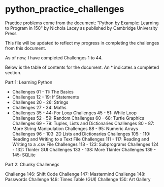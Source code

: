 # python_practice_challenges
Practice problems come from the document: "Python by Example: Learning to Program in 150" by Nichola Lacey as published by Cambridge University Press

This file will be updated to reflect my progress in completing the challenges from this document. 

As of now, I have completed Challenges 1 to 44. 

Below is the table of contents for the document. An * indicates a completed section.

Part 1: Learning Python

* Challenges 01 - 11: The Basics
* Challenges 12 - 19: If Statements
* Challenges 20 - 26: Strings
* Challenges 27 - 34: Maths
* Challenges 35 - 44: For Loop
Challenges 45 - 51: While Loop
Challenges 52 - 59: Random
Challenges 60 - 68: Turtle Graphics
Challenges 69 - 79: Tuples, Lists and Dictionaries
Challenges 80 - 87: More String Manipulation
Challenges 88 - 95: Numeric Arrays
Challenges 96 - 103: 2D Lists and Dictionaries
Challenges 105 - 110: Reading and Writing to a Text File 
Challenges 111 - 117: Reading and Writing to a .csv File
Challenges 118 - 123: Subprograms
Challenges 124 - 132: Tkinter GUI
Challenges 133 - 138: More Tkinter
Challenges 139 - 145: SQLite

Part 2: Chunky Challenegs

Challenge 146: Shift Code
Challenge 147: Mastermind
Challenge 148: Passwords
Challenge 149: Times Table (GUI)
Challenge 150: Art Gallery
